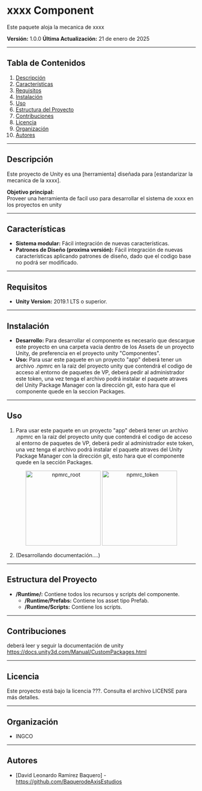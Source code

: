 # xxxx Component
Este paquete aloja la mecanica de xxxx

**Versión:** 1.0.0
**Última Actualización:** 21 de enero de 2025  

---

## **Tabla de Contenidos**  

1. [Descripción](#descripción)  
2. [Características](#características)  
3. [Requisitos](#requisitos)  
4. [Instalación](#instalación)  
5. [Uso](#uso)  
6. [Estructura del Proyecto](#estructura-del-proyecto)  
7. [Contribuciones](#contribuciones)  
8. [Licencia](#licencia)  
9. [Organización](#organización)  
9. [Autores](#autores)  

---

## **Descripción**

Este proyecto de Unity es una [herramienta] diseñada para [estandarizar la mecanica de la xxxx].  

**Objetivo principal:**  
Proveer una herramienta de facil uso para desarrollar el sistema de xxxx en los proyectos en unity 

---

## **Características**
 
- **Sistema modular:** Fácil integración de nuevas características.  
- **Patrones de Diseño (proxima versión):** Fácil integración de nuevas características aplicando patrones de diseño, dado que el codigo base no podrá ser modificado.

---

## **Requisitos**

- **Unity Version:** 2019.1 LTS o superior. 

---

## **Instalación**

- **Desarrollo:** Para desarrollar el componente es necesario que descargue este proyecto en una carpeta vacia dentro de los Assets de un proyecto Unity, de preferencia en el proyecto unity "Componentes".
- **Uso:** Para usar este paquete en un proyecto "app" deberá tener un archivo .npmrc en la raiz del proyecto unity que contendrá el codigo de acceso al entorno de paquetes de VP, deberá pedir al administrador este token, una vez tenga el archivo podrá instalar el paquete atraves del Unity Package Manager con la dirección git, esto hara que el componente quede en la seccion Packages.
---

## **Uso**

1.  Para usar este paquete en un proyecto "app" deberá tener un archivo .npmrc en la raiz del proyecto unity que contendrá el codigo de acceso al entorno de paquetes de VP, deberá pedir al administrador este token, una vez tenga el archivo podrá instalar el paquete atraves del Unity Package Manager con la dirección git, esto hara que el componente quede en la sección Packages.
<p align="center">
	<img src="Documentation~\Sprites\npmrc_root.PNG" alt="npmrc_root" width="200">
	<img src="Documentation~\Sprites\npmrc_token.PNG" alt="npmrc_token" width="200">
</p>

2. (Desarrollando documentación....)

---

## **Estructura del Proyecto**

- **/Runtime/:** Contiene todos los recursos y scripts del componente.
	- **/Runtime/Prefabs:** Contiene los asset tipo Prefab.
	- **/Runtime/Scripts:** Contiene los scripts.

---

## **Contribuciones**

deberá leer y seguir la documentación de unity https://docs.unity3d.com/Manual/CustomPackages.html

---

## **Licencia**

Este proyecto está bajo la licencia ???. Consulta el archivo LICENSE para más detalles.

---
## **Organización**

- INGCO

---
## **Autores**

- [David Leonardo Ramirez Baquero] - https://github.com/BaquerodeAxisEstudios 

